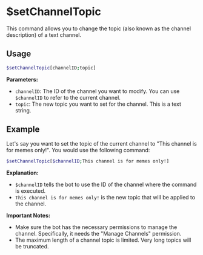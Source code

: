 # $setChannelTopic

This command allows you to change the topic (also known as the channel description) of a text channel.

## Usage

```bash
$setChannelTopic[channelID;topic]
```

**Parameters:**

*   `channelID`: The ID of the channel you want to modify.  You can use `$channelID` to refer to the current channel.
*   `topic`: The new topic you want to set for the channel.  This is a text string.

## Example

Let's say you want to set the topic of the current channel to "This channel is for memes only!".  You would use the following command:

```bash
$setChannelTopic[$channelID;This channel is for memes only!]
```

**Explanation:**

*   `$channelID`  tells the bot to use the ID of the channel where the command is executed.
*   `This channel is for memes only!` is the new topic that will be applied to the channel.

**Important Notes:**

*   Make sure the bot has the necessary permissions to manage the channel. Specifically, it needs the "Manage Channels" permission.
*   The maximum length of a channel topic is limited.  Very long topics will be truncated.